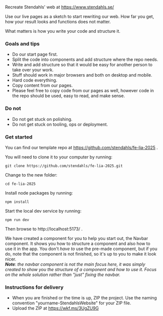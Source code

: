 Recreate Stendahls' web at https://www.stendahls.se/

Use our live pages as a sketch to start rewriting our web. How far you get, how your result looks and functions does not
matter.

What matters is how you write your code and structure it.

### Goals and tips

- Do our start page first.
- Split the code into components and add structure where the repo needs.
- Write and add structure so that it would be easy for another person to take over your work.
- Stuff should work in major browsers and both on desktop and mobile.
- Hard code everything.
- Copy content from our pages.
- Please feel free to copy code from our pages as well, however code in the repo should be used, easy to read, and make
  sense.

### Do not

- Do not get stuck on polishing.
- Do not get stuck on tooling, ops or deployment.

### Get started

You can find our template repo at https://github.com/stendahls/fe-lia-2025 .

You will need to clone it to your computer by running:

```
git clone https://github.com/stendahls/fe-lia-2025.git
```

Change to the new folder:

```
cd fe-lia-2025
```

Install node packages by running:

```
npm install
```

Start the local dev service by running:

```
npm run dev
```

Then browse to http://localhost:5173/ .

We have created a component for you to help you start out, the Navbar component. It shows you how to structure a
component and also how to use it in the app. You don't _have to_ use the pre-made component, but if you do, note that
the component is not finished, so it's up to you to make it look nicer.<br>
_**Note**_: _the navbar component is not the main focus here, it was simply created to show you the structure of a
component and how to use it. Focus on the whole solution rather than "just" fixing the navbar._

### Instructions for delivery

- When you are finished or the time is up, ZIP the project. Use the naming convention "yourname-StendahlsWebsite" for
  your ZIP file.
- Upload the ZIP at https://wkf.ms/3UgZU9G
